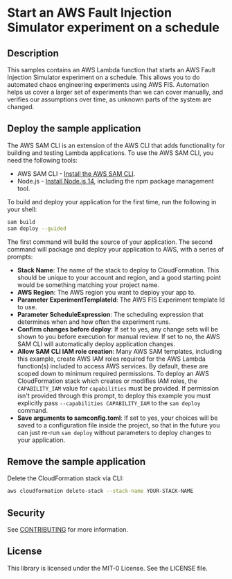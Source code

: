 # Start an AWS Fault Injection Simulator experiment on a schedule

## Description
This samples contains an AWS Lambda function that starts an AWS Fault Injection Simulator experiment on a schedule. This allows you to do automated chaos engineering experiments using AWS FIS. Automation helps us cover a larger set of experiments than we can cover manually, and verifies our assumptions over time, as unknown parts of the system are changed.

## Deploy the sample application

The AWS SAM CLI is an extension of the AWS CLI that adds functionality for building and testing Lambda applications. To use the AWS SAM CLI, you need the following tools:

* AWS SAM CLI - [Install the AWS SAM CLI](https://docs.aws.amazon.com/serverless-application-model/latest/developerguide/serverless-sam-cli-install.html).
* Node.js - [Install Node.js 14](https://nodejs.org/en/), including the npm package management tool.

To build and deploy your application for the first time, run the following in your shell:

```bash
sam build
sam deploy --guided
```

The first command will build the source of your application. The second command will package and deploy your application to AWS, with a series of prompts:

* **Stack Name**: The name of the stack to deploy to CloudFormation. This should be unique to your account and region, and a good starting point would be something matching your project name.
* **AWS Region**: The AWS region you want to deploy your app to.
* **Parameter ExperimentTemplateId**: The AWS FIS Experiment template Id to use.
* **Parameter ScheduleExpression**: The scheduling expression that determines when and how often the experiment runs.
* **Confirm changes before deploy**: If set to yes, any change sets will be shown to you before execution for manual review. If set to no, the AWS SAM CLI will automatically deploy application changes.
* **Allow SAM CLI IAM role creation**: Many AWS SAM templates, including this example, create AWS IAM roles required for the AWS Lambda function(s) included to access AWS services. By default, these are scoped down to minimum required permissions. To deploy an AWS CloudFormation stack which creates or modifies IAM roles, the `CAPABILITY_IAM` value for `capabilities` must be provided. If permission isn't provided through this prompt, to deploy this example you must explicitly pass `--capabilities CAPABILITY_IAM` to the `sam deploy` command.
* **Save arguments to samconfig.toml**: If set to yes, your choices will be saved to a configuration file inside the project, so that in the future you can just re-run `sam deploy` without parameters to deploy changes to your application.

## Remove the sample application
Delete the CloudFormation stack via CLI:
```bash
aws cloudformation delete-stack --stack-name YOUR-STACK-NAME
```

## Security

See [CONTRIBUTING](../CONTRIBUTING.md#security-issue-notifications) for more information.

## License

This library is licensed under the MIT-0 License. See the LICENSE file.